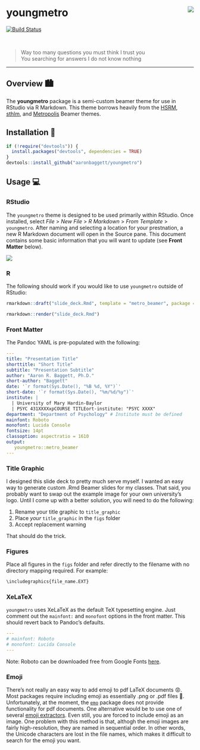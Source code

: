 
# youngmetro <img src="http://aaronbaggett.com/images/youngmetro_logo.png" align="right" />

[![Build
Status](https://travis-ci.org/aaronbaggett/youngmetro.svg?branch=master)](https://travis-ci.org/aaronbaggett/youngmetro)

<br>

> Way too many questions you must think I trust you  
> You searching for answers I do not know nothing

-----

## Overview 🏙️

The **youngmetro** package is a semi-custom beamer theme for use in
RStudio via R Markdown. This theme borrows heavily from the
[HSRM](https://github.com/benjamin-weiss/hsrmbeamertheme),
[sthlm](https://github.com/markolsonse/sthlmBeamerTheme), and
[Metropolis](https://github.com/matze/mtheme) Beamer themes.

## Installation 🔌

``` r
if (!require("devtools")) {
  install.packages("devtools", dependencies = TRUE) 
}
devtools::install_github("aaronbaggett/youngmetro")
```

## Usage 💻

### RStudio

The `youngmetro` theme is designed to be used primarily within RStudio.
Once installed, select *File* \> *New File* \> *R Markdown* \> *From
Template* \> `youngmetro`. After naming and selecting a location for
your prestnation, a new R Markdown document will open in the Source
pane. This document contains some basic information that you will want
to update (see **Front Matter**
below).

<img src="http://aaronbaggett.com/images/from_template.png" align="center" />

### R

The following should work if you would like to use `youngmetro` outside
of
RStudio:

``` r
rmarkdown::draft("slide_deck.Rmd", template = "metro_beamer", package = "youngmetro")

rmarkdown::render("slide_deck.Rmd")
```

### Front Matter

The Pandoc YAML is pre-populated with the following:

``` yaml
---
title: "Presentation Title"
shorttitle: "Short Title"
subtitle: "Presentation Subtitle"
author: "Aaron R. Baggett, Ph.D."
short-author: "Baggett"
date: '`r format(Sys.Date(), "%B %d, %Y")`'
short-date: '`r format(Sys.Date(), "%m/%d/%y")`'
institute: | 
  | University of Mary Hardin-Baylor
  | PSYC 431XXXXxpCOURSE TITLEort-institute: "PSYC XXXX"
department: "Department of Psychology" # Institute must be defined
mainfont: Roboto
monofont: Lucida Console
fontsize: 14pt
classoption: aspectratio = 1610
output: 
   youngmetro::metro_beamer
---
```

### Title Graphic

I designed this slide deck to pretty much serve myself. I wanted an easy
way to generate custom .Rmd Beamer slides for my classes. That said, you
probably want to swap out the example image for your own university’s
logo. Until I come up with a better solution, you will need to do the
following:

1.  Rename your title graphic to `title_graphic`
2.  Place *your* `title_graphic` in the `figs` folder
3.  Accept replacement warning

That should do the trick.

### Figures

Place all figures in the `figs` folder and refer directly to the
filename with no directory mapping required. For example:

``` r
\includegraphics{file_name.EXT}
```

### XeLaTeX

`youngmetro` uses XeLaTeX as the default TeX typesetting engine. Just
comment out the `mainfont:` and `monofont` options in the front matter.
This should revert back to Pandoc’s defaults.

``` yaml
---
# mainfont: Roboto
# monofont: Lucida Console
---
```

Note: Roboto can be downloaded free from Google Fonts
[here](https://fonts.google.com/specimen/Roboto).

### Emoji

There’s not really an easy way to add emoji to pdf LaTeX documents 😡.
Most packages require including emoji as essentially .png or .pdf files
🤕. Unfortunately, at the moment, the
[`emo`](https://github.com/hadley/emo) package does not provide
functionality for pdf documents. One alternative would be to use one of
several [emoji
extractors](https://github.com/rinatkhanov/emoji-extractor). Even still,
you are forced to include emoji as an image. One problem with this
method is that, althogh the emoji images are fairly high-resolution,
they are named in sequential order. In other words, the Unicode
characters are lost in the file names, which makes it difficult to
search for the emoji you want.
